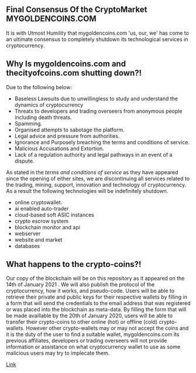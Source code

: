 ## Final Consensus Of the CryptoMarket MYGOLDENCOINS.COM

It is with Utmost Humility that mygoldencoins.com 'us, our, we' has come to an ultimate consensus to completely shutdown its technological services in cryptocurrency.


## Why Is mygoldencoins.com and thecityofcoins.com shutting down?!

Due to the following below:
  - Baseless Lawsuits due to unwillingless to study and understand the dynamics of cryptocurrency
  - Threats to developers and trading overseers from anonymous people including death threats.
  - Spamming.
  - Organised attempts to sabotage the platform.
  - Legal advice and pressure from authorities.
  - Ignorance and Purposely breaching the terms and conditions of service.
  - Malicious Accusations and Extortion.
  - Lack of a regulation authority and legal pathways in an event of a dispute.
  
As stated in the *terms and conditions of service* as they have appeared since the opening of either sites, we are discontinuing all services related to the trading, mining, support, innovation and technology of cryptocurrency. As a result the following technologies will be indefinitely shutdown.
  - online cryptowallet.
  - ai enabled auto-trader
  - cloud-based soft ASIC instances
  - crypto escrow system
  - blockchain monitor and api
  - webserver
  - website and market
  - databases
  
## What happens to the crypto-coins?!
Our copy of the blockchain will be on this repository as it appeared on the 14th of January 2021 . We will also publish the protocol of the cryptocurrency, how it works, and pseudo-code. Users will be able to retrieve their private and public keys for their respective wallets by filling in a form that will send the credentials to the email address that was registered or was placed into the blockchain as meta-data. By filling the form that will be made availlable by the 20th of January 2020, users will be able to transfer their crypto-coins to other online (hot) or offline (cold) crypto-wallets. However other crypto-wallets may or may not accept the coins and it is the duty of the user to find a suitable wallet, mygoldencoins.com its previous affiliates, developers or trading overseers will not provide information or assistance on what cryptocurrency wallet to use as some malicious users may try to implecate them.



  
  

[Link](url)
